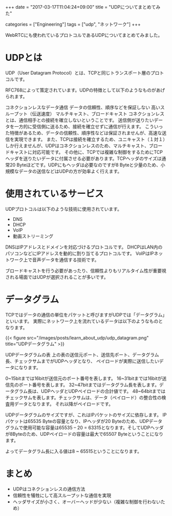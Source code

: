 +++
date = "2017-03-17T11:04:24+09:00"
title = "UDPについてまとめてみた"

categories = ["Engineering"]
tags = ["udp", "ネットワーク"]
+++

WebRTCにも使われているプロトコルであるUDPについてまとめてみました。


# UDPとは

UDP（User Datagram Protocol）とは、TCPと同じトランスポート層のプロトコルです。

RFC768によって策定されています。UDPの特徴として以下のようなものがあげられます。

コネクションレスなデータ通信
データの信頼性、順序などを保証しない
高いスループット（伝送速度）
マルチキャスト、ブロードキャスト
コネクションレスとは、通信相手との接続を確立しないということです。
送信側が送りたいデータを一方的に受信側に送るため、接続を確立せずに通信が行えます。
こういった特徴があるため、データの信頼性、順序性などは保証されませんが、高速な送信を実現できます。
また、TCPは接続を確立するため、ユニキャスト（１対１）しか行えませんが、UDPはコネクションレスのため、マルチキャスト、ブロードキャストに対応可能です。
その他に、TCPでは複雑な制御をするためにTCPヘッダを送りたいデータに付属させる必要があります。TCPヘッダのサイズは通常20 Byteほどです。UDPにもヘッダは必要なのですが8 Byteと少量のため、小規模なデータの送信などはUDPの方が効率よく行えます。

# 使用されているサービス

UDPプロトコルは以下のような技術に使用されています。

* DNS
* DHCP
* VoIP
* 動画ストリーミング

DNSはIPアドレスとドメインを対応づけるプロトコルです。
DHCPはLAN内のパソコンなどにIPアドレスを動的に割り当てるプロトコルです。
VoIPはIPネットワーク上で音声データを通信する技術です。

ブロードキャストを行う必要があったり、信頼性よりもリアルタイム性が重要視される場面ではUDPが選択されることが多いです。

# データグラム

TCPではデータの通信の単位をパケットと呼びますがUDPでは「データグラム」といいます。
実際にネットワーク上を流れているデータは以下のようなものとなります。

{{< figure src="/images/posts/learn_about_udp/udp_datagram.png" title="UDPデータグラム" >}}

UDPデータグラムの表
上の表の送信元ポート、送信先ポート、データグラム長、チェックサムまでがUDPヘッダとなり、
ペイロードが実際に送信したいデータになります。

0~15bitまでは16bitが送信元のポート番号を表します。
16~31bitまでは16bitが送信先のポート番号を表します。
32~47bitまではデータグラム長を表します。データグラム長は、UDPヘッダとUDPペイロードの合計値です。
48~64bitまではチェックサムを表します。チェックサムは、データ（ペイロード）の整合性の検査用データとなります。
それ以降がペイロードです。

UDPデータグラムのサイズですが、これはIPパケットのサイズに依存します。
IPパケットは65535 Byteの容量となり、IPヘッダが20 Byteのため、UDPデータグラムで使用可能な容量は65535 – 20 = 63315となります。そしてUDPヘッダが8Byteのため、UDPペイロードの容量は最大で65507 Byteということになります。

よってデータグラム長に入る値は8 ~ 65515ということになります。

# まとめ

* UDPはコネクションレスの通信方法
* 信頼性を犠牲にして高スループットな通信を実現
* ヘッダサイズが小さく、オーバーヘッドが少ない（複雑な制御を行わないため）
